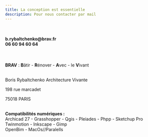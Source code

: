 ```yaml
---
title: La conception est essentielle
description: Pour nous contacter par mail
---
```

</br>
</br>
<b>b.rybaltchenko@brav.fr</b>
</br>
<b> 06 60 94 60 64 </b>
</br>
</br>
</br>
</br>
<b>BRAV</b> :   <b>B</b>âtir  -  <b>R</b>énover  -  <b>A</b>vec  -  le <b>V</b>ivant<br><br>

Boris Rybaltchenko Architecture Vivante

198 rue marcadet

75018 PARIS
</br>
</br>

<b>Compatibilités numériques : </b> </br> Archicad 27 - Grasshopper - Qgis - Pleiades - Phpp - Sketchup Pro </br> Twinmotion - Inkscape - Gimp</br> OpenBim - MacOs//Paralells </br>
